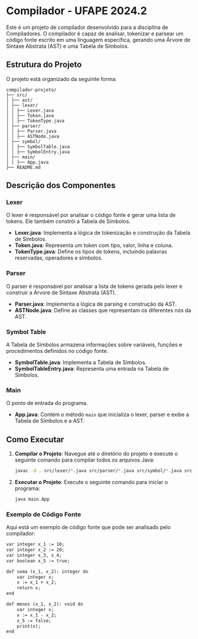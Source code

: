 # Compilador - UFAPE 2024.2

Este é um projeto de compilador desenvolvido para a disciplina de Compiladores. O compilador é capaz de analisar, tokenizar e parsear um código fonte escrito em uma linguagem específica, gerando uma Árvore de Sintaxe Abstrata (AST) e uma Tabela de Símbolos.

## Estrutura do Projeto

O projeto está organizado da seguinte forma:
```
compilador-projeto/ 
├── src/
│ ├── ast/ 
│ ├── lexer/ 
│ │ ├── Lexer.java 
│ │ ├── Token.java 
│ │ ├── TokenType.java 
│ ├── parser/ 
│ │ ├── Parser.java 
│ │ ├── ASTNode.java 
│ ├── symbol/ 
│ │ ├── SymbolTable.java 
│ │ ├── SymbolEntry.java 
│ ├── main/ 
│ │ ├── App.java 
├── README.md
```

## Descrição dos Componentes

### Lexer

O lexer é responsável por analisar o código fonte e gerar uma lista de tokens. Ele também constrói a Tabela de Símbolos.

- **Lexer.java**: Implementa a lógica de tokenização e construção da Tabela de Símbolos.
- **Token.java**: Representa um token com tipo, valor, linha e coluna.
- **TokenType.java**: Define os tipos de tokens, incluindo palavras reservadas, operadores e símbolos.

### Parser

O parser é responsável por analisar a lista de tokens gerada pelo lexer e construir a Árvore de Sintaxe Abstrata (AST).

- **Parser.java**: Implementa a lógica de parsing e construção da AST.
- **ASTNode.java**: Define as classes que representam os diferentes nós da AST.

### Symbol Table

A Tabela de Símbolos armazena informações sobre variáveis, funções e procedimentos definidos no código fonte.

- **SymbolTable.java**: Implementa a Tabela de Símbolos.
- **SymbolTableEntry.java**: Representa uma entrada na Tabela de Símbolos.

### Main

O ponto de entrada do programa.

- **App.java**: Contém o método `main` que inicializa o lexer, parser e exibe a Tabela de Símbolos e a AST.

## Como Executar

1. **Compilar o Projeto**:
   Navegue até o diretório do projeto e execute o seguinte comando para compilar todos os arquivos Java:

   ```sh
   javac -d . src/lexer/*.java src/parser/*.java src/symbol/*.java src/main/*.java
   ```

2. **Executar o Projeto**: 
    Execute o seguinte comando para iniciar o programa:

    ```sh
    java main.App
    ```

### Exemplo de Código Fonte
Aqui está um exemplo de código fonte que pode ser analisado pelo compilador:

```markdown
var integer x_1 := 10;
var integer x_2 := 20;
var integer x_3, x_4;
var boolean x_5 := true;

def soma (x_1, x_2): integer do
    var integer x;
    x := x_1 + x_2;
    return x;
end

def menos (x_1, x_2): void do
    var integer x;
    x := x_1 - x_2;
    x_5 := false;
    print(x);
end
```
